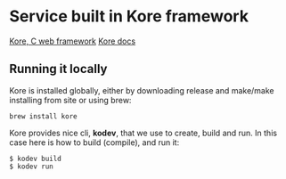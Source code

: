 # Service built in Kore framework

[Kore, C web framework](https://kore.io/)
[Kore docs](https://docs.kore.io/3.2.0/)

## Running it locally

Kore is installed globally, either by downloading release and make/make installing from site or using brew:

```
brew install kore
```

Kore provides nice cli, **kodev**, that we use to create, build and run. In this case here is how to build (compile), and run it:

```
$ kodev build
$ kodev run
```

